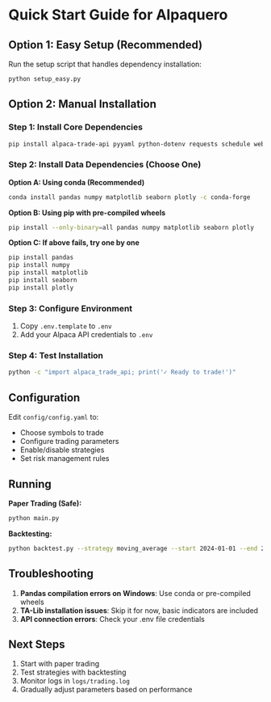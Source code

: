 # Quick Start Guide for Alpaquero

## Option 1: Easy Setup (Recommended)

Run the setup script that handles dependency installation:

```bash
python setup_easy.py
```

## Option 2: Manual Installation

### Step 1: Install Core Dependencies
```bash
pip install alpaca-trade-api pyyaml python-dotenv requests schedule websockets pytest
```

### Step 2: Install Data Dependencies (Choose One)

**Option A: Using conda (Recommended)**
```bash
conda install pandas numpy matplotlib seaborn plotly -c conda-forge
```

**Option B: Using pip with pre-compiled wheels**
```bash
pip install --only-binary=all pandas numpy matplotlib seaborn plotly
```

**Option C: If above fails, try one by one**
```bash
pip install pandas
pip install numpy  
pip install matplotlib
pip install seaborn
pip install plotly
```

### Step 3: Configure Environment
1. Copy `.env.template` to `.env`
2. Add your Alpaca API credentials to `.env`

### Step 4: Test Installation
```bash
python -c "import alpaca_trade_api; print('✓ Ready to trade!')"
```

## Configuration

Edit `config/config.yaml` to:
- Choose symbols to trade
- Configure trading parameters
- Enable/disable strategies
- Set risk management rules

## Running

**Paper Trading (Safe):**
```bash
python main.py
```

**Backtesting:**
```bash
python backtest.py --strategy moving_average --start 2024-01-01 --end 2024-12-31
```

## Troubleshooting

1. **Pandas compilation errors on Windows**: Use conda or pre-compiled wheels
2. **TA-Lib installation issues**: Skip it for now, basic indicators are included
3. **API connection errors**: Check your .env file credentials

## Next Steps

1. Start with paper trading
2. Test strategies with backtesting
3. Monitor logs in `logs/trading.log`
4. Gradually adjust parameters based on performance
